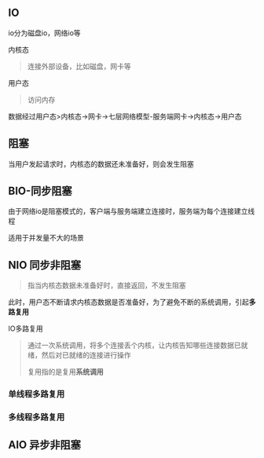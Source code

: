 ## IO

io分为磁盘io，网络io等

内核态

> 连接外部设备，比如磁盘，网卡等

用户态

> 访问内存

数据经过用户态>内核态->网卡->七层网络模型-服务端网卡->内核态->用户态

## 阻塞

当用户发起请求时，内核态的数据还未准备好，则会发生阻塞



## BIO-同步阻塞

由于网络io是阻塞模式的，客户端与服务端建立连接时，服务端为每个连接建立线程

适用于并发量不大的场景





## NIO 同步非阻塞

> 指当内核态数据未准备好时，直接返回，不发生阻塞

此时，用户态不断请求内核态数据是否准备好，为了避免不断的系统调用，引起**多路复用**





IO多路复用

> 通过一次系统调用，将多个连接丢个内核，让内核告知哪些连接数据已就绪，然后对已就绪的连接进行操作
>
> 复用指的是复用**系统调用**



### 单线程多路复用







### 多线程多路复用







## AIO 异步非阻塞
